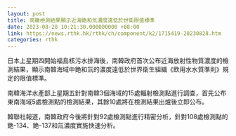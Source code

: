 ```yaml
---
layout: post
title: 南韓檢測結果顯示近海銫和氚濃度遠低於世衛限值標準
date: 2023-08-28 10:21:30.000000000 +08:00
link: https://news.rthk.hk/rthk/ch/component/k2/1715419-20230828.htm
categories: rthk
---
```


日本上星期四開始福島核污水排海後，南韓政府首次公布近海放射性物質濃度的檢測結果，顯示南韓海域中銫和氚的濃度遠低於世界衛生組織《飲用水水質準則》規定的限值標準。

南韓海洋水產部上星期五針對南韓3個海域的15處輻射檢測點進行調查，首先公布東南海域5處檢測點的檢測結果，其餘10處將在檢測結果出爐後立即公布。

韓聯社報道，南韓政府今後將針對92處檢測點進行精密分析，針對108處檢測點的銫-134、銫-137和氚濃度實施快速分析。
